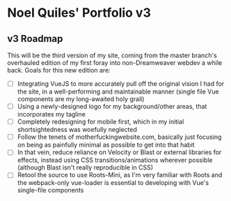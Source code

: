 # Noel Quiles' Portfolio v3

## v3 Roadmap

This will be the third version of my site, coming from the master branch's overhauled edition of my first foray into non-Dreamweaver webdev a while back. Goals for this new edition are: 

- [ ] Integrating VueJS to more accurately pull off the original vision I had for the site, in a well-performing and maintainable manner (single file Vue components are my long-awaited holy grail)
- [ ] Using a newly-designed logo for my background/other areas, that incorporates my tagline
- [ ] Completely redesigning for mobile first, which in my initial shortsightedness was woefully neglected
- [ ] Follow the tenets of motherfuckingwebsite.com, basically just focusing on being as painfully minimal as possible to get into that habit
- [ ] In that vein, reduce reliance on Velocity or Blast or external libraries for effects, instead using CSS transitions/animations wherever possible (although Blast isn't really reproducible in CSS)
- [ ] Retool the source to use Roots-Mini, as I'm very familiar with Roots and the webpack-only vue-loader is essential to developing with Vue's single-file components
